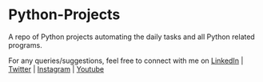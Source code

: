 # Python-Projects
A repo of Python projects automating the daily tasks and all Python related programs.


For any queries/suggestions, feel free to connect with me on  [LinkedIn](https://www.linkedin.com/in/lakshmi-sowjanya-garapati/) | [Twitter](https://twitter.com/hello_techie) | [Instagram](https://www.instagram.com/hello.techie/) | [Youtube](https://www.youtube.com/channel/UCaR4r8FwrUoYCqnY2ae9GIg)

